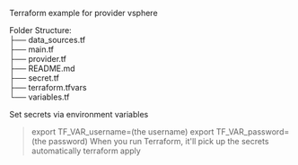 Terraform example for provider vsphere


Folder Structure: <br>
├── data_sources.tf  <br>
├── main.tf <br> 
├── provider.tf <br>
├── README.md <br>
├── secret.tf <br>
├── terraform.tfvars <br>
└── variables.tf <br>

Set secrets via environment variables
>export TF_VAR_username=(the username)
>export TF_VAR_password=(the password)
When you run Terraform, it'll pick up the secrets automatically
>terraform apply

